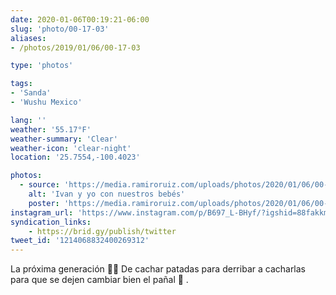 ```yaml
---
date: 2020-01-06T00:19:21-06:00
slug: 'photo/00-17-03'
aliases:
- /photos/2019/01/06/00-17-03

type: 'photos'

tags:
- 'Sanda'
- 'Wushu Mexico'

lang: ''
weather: '55.17°F'
weather-summary: 'Clear'
weather-icon: 'clear-night'
location: '25.7554,-100.4023'

photos:
  - source: 'https://media.ramiroruiz.com/uploads/photos/2020/01/06/00-17-03/ivan-y-yo-con-nuestros-beb%C3%A9s.jpg'
    alt: 'Ivan y yo con nuestros bebés'
    poster: 'https://media.ramiroruiz.com/uploads/photos/2020/01/06/00-17-03/poster.'
instagram_url: 'https://www.instagram.com/p/B697_L-BHyf/?igshid=88fakkmttord'
syndication_links:
    - https://brid.gy/publish/twitter
tweet_id: '1214068832400269312'
---
```

La próxima generación 👊🏼
De cachar patadas para derribar a cacharlas para que se dejen cambiar bien el pañal 🤣
.
 
